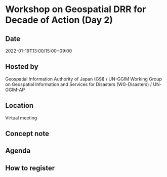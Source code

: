 # Workshop on Geospatial DRR for Decade of Action (Day 2)

## Date
2022-01-19T13:00/15:00+09:00

## Hosted by
Geospatial Information Authority of Japan (GSI) / UN-GGIM Working Group on Geospatial Information and Services for Disasters (WG-Disasters) / UN-GGIM-AP

## Location
Virtual meeting 

## Concept note

## Agenda

## How to register
